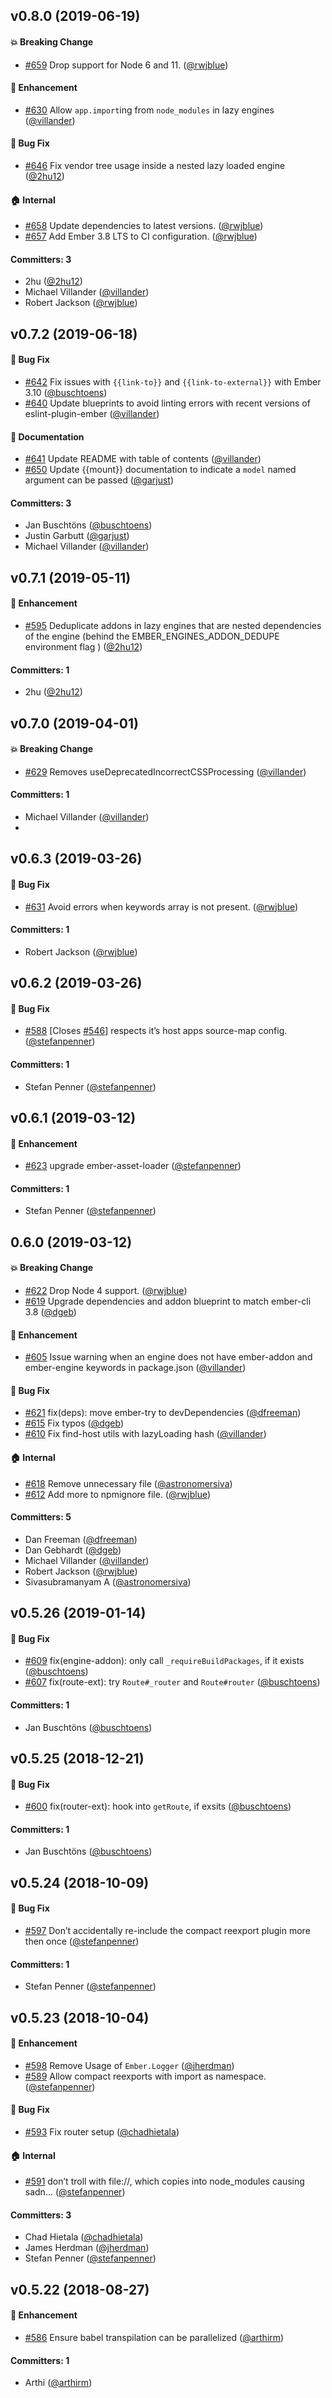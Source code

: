 ## v0.8.0 (2019-06-19)

#### :boom: Breaking Change
* [#659](https://github.com/ember-engines/ember-engines/pull/659) Drop support for Node 6 and 11. ([@rwjblue](https://github.com/rwjblue))

#### :rocket: Enhancement
* [#630](https://github.com/ember-engines/ember-engines/pull/630) Allow `app.import`ing from `node_modules` in lazy engines ([@villander](https://github.com/villander))

#### :bug: Bug Fix
* [#646](https://github.com/ember-engines/ember-engines/pull/646) Fix vendor tree usage inside a nested lazy loaded engine ([@2hu12](https://github.com/2hu12))

#### :house: Internal
* [#658](https://github.com/ember-engines/ember-engines/pull/658) Update dependencies to latest versions. ([@rwjblue](https://github.com/rwjblue))
* [#657](https://github.com/ember-engines/ember-engines/pull/657) Add Ember 3.8 LTS to CI configuration. ([@rwjblue](https://github.com/rwjblue))

#### Committers: 3
- 2hu ([@2hu12](https://github.com/2hu12))
- Michael Villander ([@villander](https://github.com/villander))
- Robert Jackson ([@rwjblue](https://github.com/rwjblue))

## v0.7.2 (2019-06-18)

#### :bug: Bug Fix
* [#642](https://github.com/ember-engines/ember-engines/pull/642) Fix issues with `{{link-to}}` and `{{link-to-external}}` with Ember 3.10 ([@buschtoens](https://github.com/buschtoens))
* [#640](https://github.com/ember-engines/ember-engines/pull/640) Update blueprints to avoid linting errors with recent versions of eslint-plugin-ember ([@villander](https://github.com/villander))

#### :memo: Documentation
* [#641](https://github.com/ember-engines/ember-engines/pull/641) Update README with table of contents ([@villander](https://github.com/villander))
* [#650](https://github.com/ember-engines/ember-engines/pull/650) Update {{mount}} documentation to indicate a `model` named argument can be passed ([@garjust](https://github.com/garjust))

#### Committers: 3
- Jan Buschtöns ([@buschtoens](https://github.com/buschtoens))
- Justin Garbutt ([@garjust](https://github.com/garjust))
- Michael Villander ([@villander](https://github.com/villander))

##  v0.7.1 (2019-05-11)

#### :rocket: Enhancement
* [#595](https://github.com/ember-engines/ember-engines/pull/595) Deduplicate addons in lazy engines that are nested dependencies of the engine (behind the EMBER_ENGINES_ADDON_DEDUPE environment flag ) ([@2hu12](https://github.com/2hu12))

#### Committers: 1
- 2hu ([@2hu12](https://github.com/2hu12))

## v0.7.0 (2019-04-01)

#### :boom: Breaking Change

* [#629](https://github.com/ember-engines/ember-engines/pull/629) Removes useDeprecatedIncorrectCSSProcessing ([@villander](https://github.com/villander))

#### Committers: 1
- Michael Villander ([@villander](https://github.com/villander))
-
## v0.6.3 (2019-03-26)

#### :bug: Bug Fix
* [#631](https://github.com/ember-engines/ember-engines/pull/631) Avoid errors when keywords array is not present. ([@rwjblue](https://github.com/rwjblue))

#### Committers: 1
- Robert Jackson ([@rwjblue](https://github.com/rwjblue))

## v0.6.2 (2019-03-26)

#### :bug: Bug Fix
* [#588](https://github.com/ember-engines/ember-engines/pull/588) [Closes [#546](https://github.com/ember-engines/ember-engines/issues/546)] respects it’s host apps source-map config. ([@stefanpenner](https://github.com/stefanpenner))

#### Committers: 1
- Stefan Penner ([@stefanpenner](https://github.com/stefanpenner))


## v0.6.1 (2019-03-12)

#### :rocket: Enhancement
* [#623](https://github.com/ember-engines/ember-engines/pull/623) upgrade ember-asset-loader ([@stefanpenner](https://github.com/stefanpenner))

#### Committers: 1
- Stefan Penner ([@stefanpenner](https://github.com/stefanpenner))

## 0.6.0 (2019-03-12)

#### :boom: Breaking Change
* [#622](https://github.com/ember-engines/ember-engines/pull/622) Drop Node 4 support. ([@rwjblue](https://github.com/rwjblue))
* [#619](https://github.com/ember-engines/ember-engines/pull/619) Upgrade dependencies and addon blueprint to match ember-cli 3.8 ([@dgeb](https://github.com/dgeb))

#### :rocket: Enhancement
* [#605](https://github.com/ember-engines/ember-engines/pull/605) Issue warning when an engine does not have ember-addon and ember-engine keywords in package.json ([@villander](https://github.com/villander))

#### :bug: Bug Fix
* [#621](https://github.com/ember-engines/ember-engines/pull/621) fix(deps): move ember-try to devDependencies ([@dfreeman](https://github.com/dfreeman))
* [#615](https://github.com/ember-engines/ember-engines/pull/615) Fix typos ([@dgeb](https://github.com/dgeb))
* [#610](https://github.com/ember-engines/ember-engines/pull/610) Fix find-host utils with lazyLoading hash ([@villander](https://github.com/villander))

#### :house: Internal
* [#618](https://github.com/ember-engines/ember-engines/pull/618) Remove unnecessary file ([@astronomersiva](https://github.com/astronomersiva))
* [#612](https://github.com/ember-engines/ember-engines/pull/612) Add more to npmignore file. ([@rwjblue](https://github.com/rwjblue))

#### Committers: 5
- Dan Freeman ([@dfreeman](https://github.com/dfreeman))
- Dan Gebhardt ([@dgeb](https://github.com/dgeb))
- Michael Villander ([@villander](https://github.com/villander))
- Robert Jackson ([@rwjblue](https://github.com/rwjblue))
- Sivasubramanyam A ([@astronomersiva](https://github.com/astronomersiva))

## v0.5.26 (2019-01-14)

#### :bug: Bug Fix
* [#609](https://github.com/ember-engines/ember-engines/pull/609) fix(engine-addon): only call `_requireBuildPackages`, if it exists ([@buschtoens](https://github.com/buschtoens))
* [#607](https://github.com/ember-engines/ember-engines/pull/607) fix(route-ext): try `Route#_router` and `Route#router` ([@buschtoens](https://github.com/buschtoens))

#### Committers: 1
- Jan Buschtöns ([@buschtoens](https://github.com/buschtoens))


## v0.5.25 (2018-12-21)

#### :bug: Bug Fix
* [#600](https://github.com/ember-engines/ember-engines/pull/600) fix(router-ext): hook into `getRoute`, if exsits ([@buschtoens](https://github.com/buschtoens))

#### Committers: 1
- Jan Buschtöns ([@buschtoens](https://github.com/buschtoens))


## v0.5.24 (2018-10-09)

#### :bug: Bug Fix
* [#597](https://github.com/ember-engines/ember-engines/pull/597) Don’t accidentally re-include the compact reexport plugin more then once ([@stefanpenner](https://github.com/stefanpenner))

#### Committers: 1
- Stefan Penner ([@stefanpenner](https://github.com/stefanpenner))


## v0.5.23 (2018-10-04)

#### :rocket: Enhancement
* [#598](https://github.com/ember-engines/ember-engines/pull/598) Remove Usage of `Ember.Logger` ([@jherdman](https://github.com/jherdman))
* [#589](https://github.com/ember-engines/ember-engines/pull/589) Allow compact reexports with import as namespace. ([@stefanpenner](https://github.com/stefanpenner))

#### :bug: Bug Fix
* [#593](https://github.com/ember-engines/ember-engines/pull/593) Fix router setup ([@chadhietala](https://github.com/chadhietala))

#### :house: Internal
* [#591](https://github.com/ember-engines/ember-engines/pull/591) don’t troll with file://, which copies into node_modules causing sadn… ([@stefanpenner](https://github.com/stefanpenner))

#### Committers: 3
- Chad Hietala ([@chadhietala](https://github.com/chadhietala))
- James Herdman ([@jherdman](https://github.com/jherdman))
- Stefan Penner ([@stefanpenner](https://github.com/stefanpenner))


## v0.5.22 (2018-08-27)

#### :rocket: Enhancement
* [#586](https://github.com/ember-engines/ember-engines/pull/586) Ensure babel transpilation can be parallelized  ([@arthirm](https://github.com/arthirm))

#### Committers: 1
- Arthi ([@arthirm](https://github.com/arthirm))

